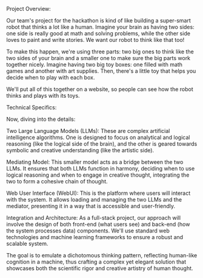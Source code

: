 Project Overview:

Our team's project for the hackathon is kind of like building a super-smart robot that thinks a lot like a human. Imagine your brain as having two sides: one side is really good at math and solving problems, while the other side loves to paint and write stories. We want our robot to think like that too!

To make this happen, we're using three parts: two big ones to think like the two sides of your brain and a smaller one to make sure the big parts work together nicely. Imagine having two big toy boxes: one filled with math games and another with art supplies. Then, there's a little toy that helps you decide when to play with each box.

We'll put all of this together on a website, so people can see how the robot thinks and plays with its toys.

Technical Specifics:

Now, diving into the details:

Two Large Language Models (LLMs): These are complex artificial intelligence algorithms. One is designed to focus on analytical and logical reasoning (like the logical side of the brain), and the other is geared towards symbolic and creative understanding (like the artistic side).

Mediating Model: This smaller model acts as a bridge between the two LLMs. It ensures that both LLMs function in harmony, deciding when to use logical reasoning and when to engage in creative thought, integrating the two to form a cohesive chain of thought.

Web User Interface (WebUI): This is the platform where users will interact with the system. It allows loading and managing the two LLMs and the mediator, presenting it in a way that is accessible and user-friendly.

Integration and Architecture: As a full-stack project, our approach will involve the design of both front-end (what users see) and back-end (how the system processes data) components. We'll use standard web technologies and machine learning frameworks to ensure a robust and scalable system.

The goal is to emulate a dichotomous thinking pattern, reflecting human-like cognition in a machine, thus crafting a complex yet elegant solution that showcases both the scientific rigor and creative artistry of human thought.
